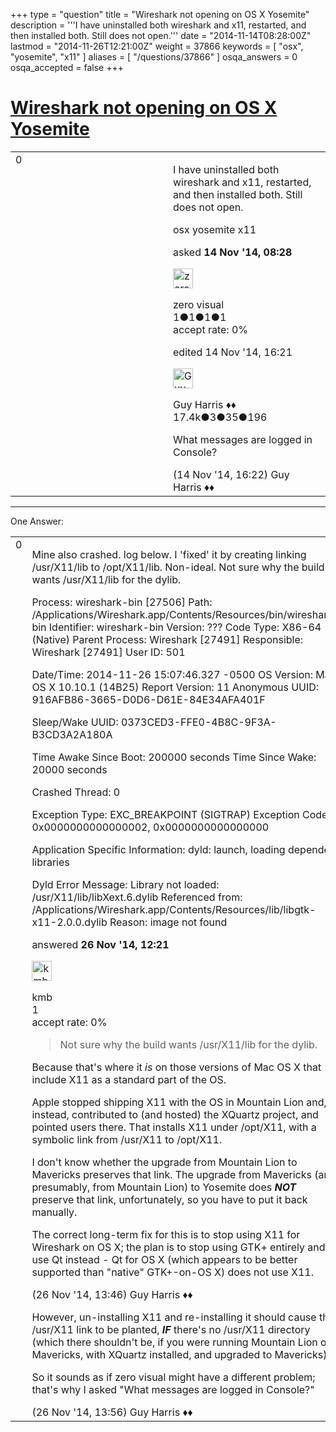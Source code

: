+++
type = "question"
title = "Wireshark not opening on OS X Yosemite"
description = '''I have uninstalled both wireshark and x11, restarted, and then installed both. Still does not open.'''
date = "2014-11-14T08:28:00Z"
lastmod = "2014-11-26T12:21:00Z"
weight = 37866
keywords = [ "osx", "yosemite", "x11" ]
aliases = [ "/questions/37866" ]
osqa_answers = 0
osqa_accepted = false
+++

<div class="headNormal">

# [Wireshark not opening on OS X Yosemite](/questions/37866/wireshark-not-opening-on-os-x-yosemite)

</div>

<div id="main-body">

<div id="askform">

<table id="question-table" style="width:100%;"><colgroup><col style="width: 50%" /><col style="width: 50%" /></colgroup><tbody><tr class="odd"><td style="width: 30px; vertical-align: top"><div class="vote-buttons"><div id="post-37866-score" class="post-score" title="current number of votes">0</div><div id="favorite-count" class="favorite-count"></div></div></td><td><div id="item-right"><div class="question-body"><p>I have uninstalled both wireshark and x11, restarted, and then installed both. Still does not open.</p></div><div id="question-tags" class="tags-container tags">osx yosemite x11</div><div id="question-controls" class="post-controls"></div><div class="post-update-info-container"><div class="post-update-info post-update-info-user"><p>asked <strong>14 Nov '14, 08:28</strong></p><img src="https://secure.gravatar.com/avatar/fa2a0f0883482e0b75a6b564636dbc0e?s=32&amp;d=identicon&amp;r=g" class="gravatar" width="32" height="32" alt="zero%20visual&#39;s gravatar image" /><p>zero visual<br />
<span class="score" title="1 reputation points">1</span><span title="1 badges"><span class="badge1">●</span><span class="badgecount">1</span></span><span title="1 badges"><span class="silver">●</span><span class="badgecount">1</span></span><span title="1 badges"><span class="bronze">●</span><span class="badgecount">1</span></span><br />
<span class="accept_rate" title="Rate of the user&#39;s accepted answers">accept rate:</span> <span title="zero visual has no accepted answers">0%</span></p></div><div class="post-update-info post-update-info-edited"><p>edited 14 Nov '14, 16:21</p><img src="https://secure.gravatar.com/avatar/f93de7000747ab5efb5acd3034b2ebd7?s=32&amp;d=identicon&amp;r=g" class="gravatar" width="32" height="32" alt="Guy%20Harris&#39;s gravatar image" /><p>Guy Harris ♦♦<br />
<span class="score" title="17443 reputation points"><span>17.4k</span></span><span title="3 badges"><span class="badge1">●</span><span class="badgecount">3</span></span><span title="35 badges"><span class="silver">●</span><span class="badgecount">35</span></span><span title="196 badges"><span class="bronze">●</span><span class="badgecount">196</span></span></p></div></div><div id="comments-container-37866" class="comments-container"><span id="37876"></span><div id="comment-37876" class="comment"><div id="post-37876-score" class="comment-score"></div><div class="comment-text"><p>What messages are logged in Console?</p></div><div id="comment-37876-info" class="comment-info"><span class="comment-age">(14 Nov '14, 16:22)</span> Guy Harris ♦♦</div></div></div><div id="comment-tools-37866" class="comment-tools"></div><div class="clear"></div><div id="comment-37866-form-container" class="comment-form-container"></div><div class="clear"></div></div></td></tr></tbody></table>

------------------------------------------------------------------------

<div class="tabBar">

<span id="sort-top"></span>

<div class="headQuestions">

One Answer:

</div>

</div>

<span id="38183"></span>

<div id="answer-container-38183" class="answer">

<table style="width:100%;"><colgroup><col style="width: 50%" /><col style="width: 50%" /></colgroup><tbody><tr class="odd"><td style="width: 30px; vertical-align: top"><div class="vote-buttons"><div id="post-38183-score" class="post-score" title="current number of votes">0</div></div></td><td><div class="item-right"><div class="answer-body"><p>Mine also crashed. log below. I 'fixed' it by creating linking /usr/X11/lib to /opt/X11/lib. Non-ideal. Not sure why the build wants /usr/X11/lib for the dylib.<br />
</p><p>Process: wireshark-bin [27506] Path: /Applications/Wireshark.app/Contents/Resources/bin/wireshark-bin Identifier: wireshark-bin Version: ??? Code Type: X86-64 (Native) Parent Process: Wireshark [27491] Responsible: Wireshark [27491] User ID: 501</p><p>Date/Time: 2014-11-26 15:07:46.327 -0500 OS Version: Mac OS X 10.10.1 (14B25) Report Version: 11 Anonymous UUID: 916AFB86-3665-D0D6-D61E-84E34AFA401F</p><p>Sleep/Wake UUID: 0373CED3-FFE0-4B8C-9F3A-B3CD3A2A180A</p><p>Time Awake Since Boot: 200000 seconds Time Since Wake: 20000 seconds</p><p>Crashed Thread: 0</p><p>Exception Type: EXC_BREAKPOINT (SIGTRAP) Exception Codes: 0x0000000000000002, 0x0000000000000000</p><p>Application Specific Information: dyld: launch, loading dependent libraries</p><p>Dyld Error Message: Library not loaded: /usr/X11/lib/libXext.6.dylib Referenced from: /Applications/Wireshark.app/Contents/Resources/lib/libgtk-x11-2.0.0.dylib Reason: image not found</p></div><div class="answer-controls post-controls"></div><div class="post-update-info-container"><div class="post-update-info post-update-info-user"><p>answered <strong>26 Nov '14, 12:21</strong></p><img src="https://secure.gravatar.com/avatar/920edd0b9f2ac1fb3d46dfa10065bfac?s=32&amp;d=identicon&amp;r=g" class="gravatar" width="32" height="32" alt="kmb&#39;s gravatar image" /><p>kmb<br />
<span class="score" title="1 reputation points">1</span><br />
<span class="accept_rate" title="Rate of the user&#39;s accepted answers">accept rate:</span> <span title="kmb has no accepted answers">0%</span> </br></p></div></div><div id="comments-container-38183" class="comments-container"><span id="38186"></span><div id="comment-38186" class="comment"><div id="post-38186-score" class="comment-score"></div><div class="comment-text"><blockquote><p>Not sure why the build wants /usr/X11/lib for the dylib.</p></blockquote><p>Because that's where it <em>is</em> on those versions of Mac OS X that include X11 as a standard part of the OS.</p><p>Apple stopped shipping X11 with the OS in Mountain Lion and, instead, contributed to (and hosted) the XQuartz project, and pointed users there. That installs X11 under /opt/X11, with a symbolic link from /usr/X11 to /opt/X11.</p><p>I don't know whether the upgrade from Mountain Lion to Mavericks preserves that link. The upgrade from Mavericks (and, presumably, from Mountain Lion) to Yosemite does <strong><em>NOT</em></strong> preserve that link, unfortunately, so you have to put it back manually.</p><p>The correct long-term fix for this is to stop using X11 for Wireshark on OS X; the plan is to stop using GTK+ entirely and use Qt instead - Qt for OS X (which appears to be better supported than "native" GTK+-on-OS X) does not use X11.</p></div><div id="comment-38186-info" class="comment-info"><span class="comment-age">(26 Nov '14, 13:46)</span> Guy Harris ♦♦</div></div><span id="38187"></span><div id="comment-38187" class="comment"><div id="post-38187-score" class="comment-score"></div><div class="comment-text"><p>However, un-installing X11 and re-installing it should cause the /usr/X11 link to be planted, <strong><em>IF</em></strong> there's no /usr/X11 directory (which there shouldn't be, if you were running Mountain Lion or Mavericks, with XQuartz installed, and upgraded to Mavericks).</p><p>So it sounds as if zero visual might have a different problem; that's why I asked "What messages are logged in Console?"</p></div><div id="comment-38187-info" class="comment-info"><span class="comment-age">(26 Nov '14, 13:56)</span> Guy Harris ♦♦</div></div></div><div id="comment-tools-38183" class="comment-tools"></div><div class="clear"></div><div id="comment-38183-form-container" class="comment-form-container"></div><div class="clear"></div></div></td></tr></tbody></table>

</div>

<div class="paginator-container-left">

</div>

</div>

</div>

